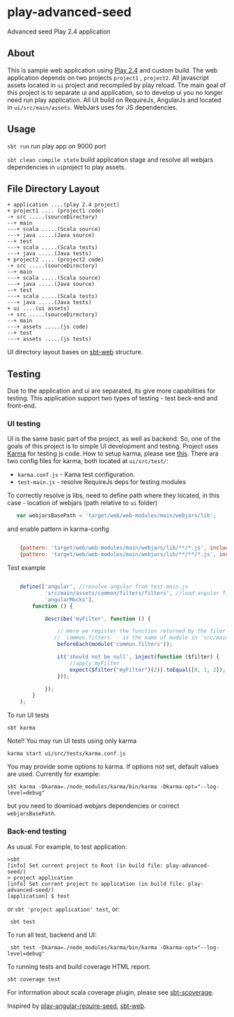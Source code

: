 # play-advanced-seed
Advanced seed Play 2.4 application

About
-------------
This is sample web application using [Play 2.4][play] and custom build.
The web application depends on two projects `project1` , `project2`.
All javascript assets located in `ui` project and recompiled by play reload. The main goal of this project is to
separate ui and application, so to develop ui you no longer need run play application. All UI build on RequireJs,
AngularJs and located in `ui/src/main/assets`. WebJars uses for JS dependencies.


Usage
-------------
`sbt run` run play app on 9000 port

`sbt clean compile state` build application stage and resolve all webjars dependencies in `ui`project to play assets.

File Directory Layout
---------------------
    + application ....(play 2.4 project)
    + project1 .... (project1 code)
    -+ src .....(sourceDirectory)
    --+ main
    ---+ scala .....(Scala source)
    ---+ java .....(Java source)
    --+ test
    ---+ scala .....(Scala tests)
    ---+ java .....(Java tests)
    + project2 .... (project2 code)
    -+ src .....(sourceDirectory)
    --+ main
    ---+ scala .....(Scala source)
    ---+ java .....(Java source)
    --+ test
    ---+ scala .....(Scala tests)
    ---+ java .....(Java tests)
    + ui ....(ui assets)
    -+ src .....(sourceDirectory)
    --+ main
    ---+ assets .....(js code)
    --+ test
    ---+ assets .....(js tests)

UI directory layout bases on [sbt-web][sbt-web] structure.

Testing
-------------
Due to the application and ui are separated, its give more capabilities for testing. This application support two types
of testing - test beck-end and front-end.
### UI testing
UI is the same basic part of the project, as well as backend. So, one of the goals of this project is to simple UI
development and testing. Project uses [Karma][karma] for testing js code. How to setup karma, please see [this].
 There ara two config files for karma, both located at `ui/src/test/`:

* `karma.conf.js` - Kama test configuration.
* `test-main.js` - resolve RequireJs deps for testing modules

To correctly resolve js libs, need to define path where they located, in this case - location of webjars
 (path relative to `ui` folder)

```javascript
   var webjarsBasePath = 'target/web/web-modules/main/webjars/lib';
```

and enable pattern in karma-config

```javascript

    {pattern: 'target/web/web-modules/main/webjars/lib/**/*.js', included: false}, //webjars
    {pattern: 'target/web/web-modules/main/webjars/lib/**/**/*.js', included: false} //webjars bootstrap
```

Test example

```javascript

    define(['angular', //resolve angular from test-main.js
            'src/main/assets/common/filters/filters', //load angular filter module
            'angularMocks'],
        function () {

            describe('myFilter', function () {

                // Here we register the function returned by the filer AMD module
               // `common.filters` - is the name of module in 'src/main/assets/common/filters/filters'
                beforeEach(module('common.filters'));

                it('should not be null', inject(function ($filter) {
                    //apply myFilter
                    expect($filter("myFilter")(2)).toEqual([0, 1, 2]);
                }));

            });
        }
    );
```

To run UI tests

    sbt karma

Note!! You may run UI tests using only karma

    karma start ui/src/tests/karma.conf.js

You may provide some options to karma. If options not set, default values are used. Currently for example:

    sbt karma -Dkarma=./node_modules/karma/bin/karma -Dkarma-opt="--log-level=debug"

but you need to download webjars dependencies or correct `webjarsBasePath`.

### Back-end testing
As usual. For example, to test application:

    >sbt
    [info] Set current project to Root (in build file: play-advanced-seed/)
    > project application
    [info] Set current project to application (in build file: play-advanced-seed/)
    [application] $ test

or  `sbt 'project application' test`, or:

     sbt test

To run all test, backend and UI:

     sbt test -Dkarma=./node_modules/karma/bin/karma -Dkarma-opt="--log-level=debug"

To running tests and build coverage HTML report.

    sbt coverage test

For information about scala coverage plugin, please see [sbt-scoverage][sbt-scoverage].




Inspired by [play-angular-require-seed][p-a], [sbt-web][sbt-web].



[play]: http://playframework.com
[sbt-web]: https://github.com/sbt/sbt-web
[p-a]: https://github.com/mariussoutier/play-angular-require-seed
[sbt-scoverage]: https://github.com/scoverage/sbt-scoverage
[karma]: http://karma-runner.github.io/
[this]: http://monicalent.com/blog/2015/02/11/karma-tests-angular-js-require-j/
